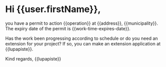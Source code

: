 # Hi {{user.firstName}},

you have a permit to action {{operation}} at {{address}}, {{municipality}}. The expiry date of the permit is {{work-time-expires-date}}.

Has the work been progressing according to schedule or do you need an extension for your project? If so, you can make an extension application at {{lupapiste}}.

Kind regards,
{{lupapiste}}